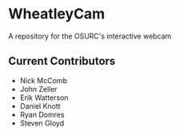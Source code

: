 WheatleyCam
===========

A repository for the OSURC's interactive webcam

Current Contributors
--------------
* Nick McComb
* John Zeller
* Erik Watterson
* Daniel Knott
* Ryan Domres
* Steven Gloyd 

